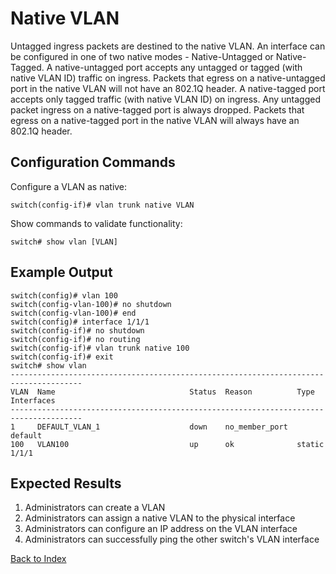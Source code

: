 # Native VLAN

Untagged ingress packets are destined to the native VLAN. An interface can be configured in one of two native modes - Native-Untagged or Native-Tagged. A native-untagged port accepts any untagged or tagged (with native VLAN ID) traffic on ingress. Packets that egress on a native-untagged port in the native VLAN will not have an 802.1Q header. A native-tagged port accepts only tagged traffic (with native VLAN ID) on ingress. Any untagged packet ingress on a native-tagged port is always dropped. Packets that egress on a native-tagged port in the native VLAN will always have an 802.1Q header.

## Configuration Commands

Configure a VLAN as native:

```text
switch(config-if)# vlan trunk native VLAN
```

Show commands to validate functionality:

```text
switch# show vlan [VLAN]
```

## Example Output

```text
switch(config)# vlan 100
switch(config-vlan-100)# no shutdown
switch(config-vlan-100)# end
switch(config)# interface 1/1/1
switch(config-if)# no shutdown
switch(config-if)# no routing
switch(config-if)# vlan trunk native 100
switch(config-if)# exit
switch# show vlan
--------------------------------------------------------------------------------------
VLAN  Name                              Status  Reason          Type      Interfaces
--------------------------------------------------------------------------------------
1     DEFAULT_VLAN_1                    down    no_member_port  default
100   VLAN100                           up      ok              static    1/1/1
```

## Expected Results

1. Administrators can create a VLAN
2. Administrators can assign a native VLAN to the physical interface
3. Administrators can configure an IP address on the VLAN interface
4. Administrators can successfully ping the other switch's VLAN interface

[Back to Index](../README.md)

